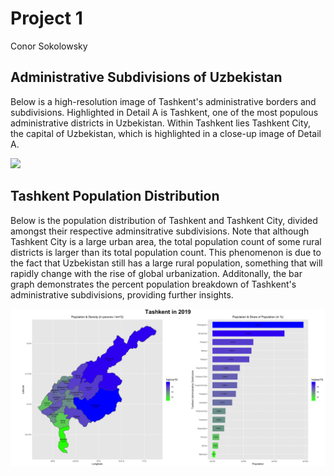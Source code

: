 # Project 1

Conor Sokolowsky

## Administrative Subdivisions of Uzbekistan

Below is a high-resolution image of Tashkent's administrative borders and subdivisions. Highlighted in Detail A is Tashkent, one of the most populous administrative districts in Uzbekistan. Within Tashkent lies Tashkent City, the capital of Uzbekistan, which is highlighted in a close-up image of Detail A.

![](UzbekistanBoundaries.png)

## Tashkent Population Distribution

Below is the population distribution of Tashkent and Tashkent City, divided amongst their respective adminsitrative subdivisions. Note that although Tashkent City is a large urban area, the total population count of some rural districts is larger than its total population count. This phenomenon is due to the fact that Uzbekistan still has a large rural population, something that will rapidly change with the rise of global urbanization. Additonally, the bar graph demonstrates the percent population breakdown of Tashkent's administrative subdivisions, providing further insights.

![](TashkentPopPlots.png)
